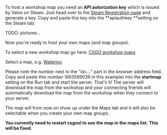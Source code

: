 To host a workshop map you need an **API autorization key** which is issued by Valve on Steam. Just head over to the [Steam Registration page](http://steamcommunity.com/dev/apikey) and generate a key. Copy and paste this key into the **apiauthkey **setting on the Steam tab:

TODO: pictures...

Now you're ready to host your own maps (and map groups).

To select a new workshop map go here: [CSGO workshop maps](http://steamcommunity.com/workshop/browse?appid=730)

Select a map, e.g. [Waterloo](http://steamcommunity.com/sharedfiles/filedetails/?id=663589039&searchtext=)

Please note the number next to the "id=..." part in the browser address field. Copy and paste this number (663589039 in this example) into the **startmap** setting on the Run tab and start the server. That's it! The server will download the map from the workshop and your connecting friends will automatically download the map from the workshop when they connect to your server.

The map will from now on show up under the Maps tab and it will also be selectable when you create your own map groups.

 **You currently need to restart csgosl to see the map in the maps list. This will be fixed.**
